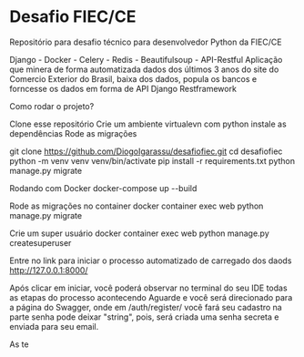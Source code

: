 # Desafio FIEC/CE
Repositório para desafio técnico para desenvolvedor Python da FIEC/CE

Django - Docker - Celery - Redis - Beautifulsoup - API-Restful
Aplicação que minera de forma automatizada dados dos últimos 3 anos do site do Comercio Exterior do Brasil, 
baixa dos dados, popula os bancos e forncesse os dados em forma de API Django Restframework

Como rodar o projeto?

Clone esse repositório
Crie um ambiente virtualevn com python
instale as dependências
Rode as migrações

git clone https://github.com/DiogoIgarassu/desafiofiec.git
cd desafiofiec
python -m venv venv
venv/bin/activate
pip install -r requirements.txt
python manage.py migrate

Rodando com Docker
docker-compose up --build

Rode as migrações no container
docker container exec web python manage.py migrate

Crie um super usuário
docker container exec web python manage.py createsuperuser

Entre no link para iniciar o processo automatizado de carregado dos daods
http://127.0.0.1:8000/

Após clicar em iniciar, você poderá observar no terminal do seu IDE todas as etapas do processo acontecendo
Aguarde e você será direcionado para a página do Swagger, onde em /auth/register/ você fará seu cadastro
na parte senha pode deixar "string", pois, será criada uma senha secreta e enviada para seu email.

As te
